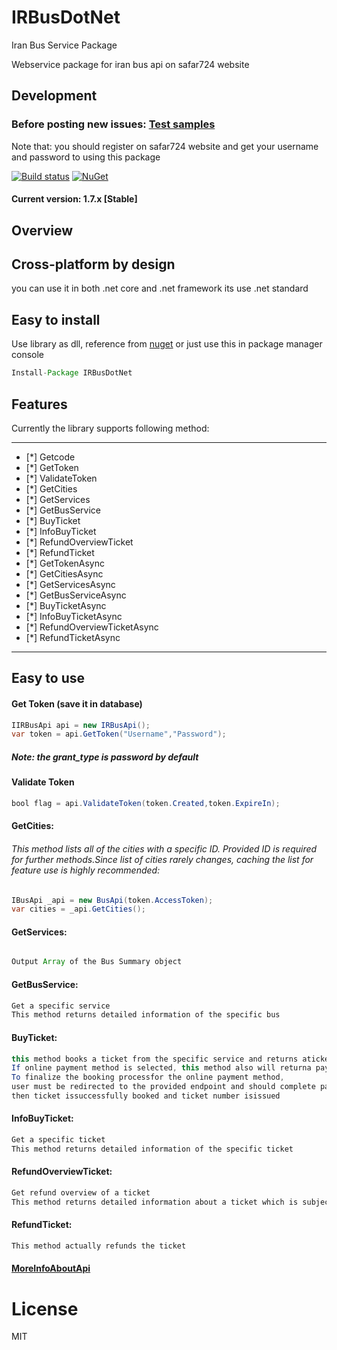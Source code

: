 # IRBusDotNet


Iran Bus Service Package

Webservice package for iran bus api on safar724 website

## Development 

### Before posting new issues: [Test samples](https://bitbucket.org/keyone2693/IRBusDotNet/src/344175d760ee1c2d88a9ce9ee217304301dc6d04/ExampleTest/?at=master)

Note that: you should register on safar724 website and get your username and password to using this package

[![Build status](https://img.shields.io/appveyor/ci/keyone2693/IRBusDotNet.svg)](https://ci.appveyor.com/project/keyone2693/irbusdotnet)
[![NuGet](https://img.shields.io/nuget/v/IRBusDotNet.svg)](https://www.nuget.org/packages/IRBusDotNet/)

#### Current version: 1.7.x [Stable]

## Overview

## Cross-platform by design
you can use it in both .net core and .net framework 
its use .net standard

## Easy to install
Use library as dll, reference from [nuget](https://www.nuget.org/packages/IRBusDotNet/)
or just use this in package manager console
```java
Install-Package IRBusDotNet
```

## Features

Currently the library supports following method:

***
- [*] Getcode
- [*] GetToken
- [*] ValidateToken
- [*] GetCities
- [*] GetServices
- [*] GetBusService
- [*] BuyTicket
- [*] InfoBuyTicket
- [*] RefundOverviewTicket
- [*] RefundTicket
- [*] GetTokenAsync
- [*] GetCitiesAsync
- [*] GetServicesAsync
- [*] GetBusServiceAsync
- [*] BuyTicketAsync
- [*] InfoBuyTicketAsync
- [*] RefundOverviewTicketAsync
- [*] RefundTicketAsync
***

## Easy to use
#### Get Token (save it in database)
```java
IIRBusApi api = new IRBusApi();        
var token = api.GetToken("Username","Password");       

```
##### Note: the grant_type is password by default

#### Validate Token
```java
bool flag = api.ValidateToken(token.Created,token.ExpireIn);
```

#### GetCities:
###### This method lists all of the cities with a specific ID. Provided ID is required for further methods.Since list of cities rarely changes, caching the list for feature use is highly recommended:
```java
IBusApi _api = new BusApi(token.AccessToken);
var cities = _api.GetCities();
```

#### GetServices:
###### 
```java
Output Array of the Bus Summary object
```

#### GetBusService:
```java
Get a specific service
This method returns detailed information of the specific bus
```

#### BuyTicket:
```java
this method books a ticket from the specific service and returns aticket ID.
If online payment method is selected, this method also will returna payment endpoint.
To finalize the booking processfor the online payment method,
user must be redirected to the provided endpoint and should complete payment process within 10 minutes,
then ticket issuccessfully booked and ticket number isissued
```

#### InfoBuyTicket:
```java
Get a specific ticket
This method returns detailed information of the specific ticket
```
#### RefundOverviewTicket:
```java
Get refund overview of a ticket
This method returns detailed information about a ticket which is subjectto refund
```

#### RefundTicket:
```java
This method actually refunds the ticket
```



#### [MoreInfoAboutApi](https://bitbucket.org/keyone2693/irbuswebservice/src/master/IRBusDotNet/Doc/safar724Doc.pdf)



# License

MIT

